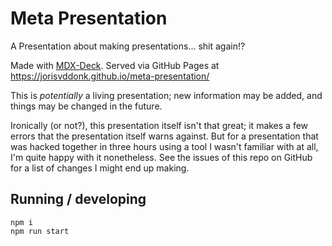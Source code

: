 # Meta Presentation

A Presentation about making presentations... shit again!?

Made with [MDX-Deck](https://github.com/jxnblk/mdx-deck). Served via GitHub Pages at https://jorisvddonk.github.io/meta-presentation/

This is _potentially_ a living presentation; new information may be added, and things may be changed in the future.

Ironically (or not?), this presentation itself isn't that great; it makes a few errors that the presentation itself warns against. But for a presentation that was hacked together in three hours using a tool I wasn't familiar with at all, I'm quite happy with it nonetheless. See the issues of this repo on GitHub for a list of changes I might end up making.

## Running / developing

```
npm i
npm run start
```

